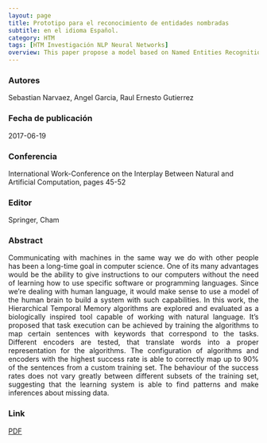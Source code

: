 ```yaml
---
layout: page
title: Prototipo para el reconocimiento de entidades nombradas
subtitle: en el idioma Español.
category: HTM
tags: [HTM Investigación NLP Neural Networks]
overview: This paper propose a model based on Named Entities Recognition, using Conditional Random Fields (CRFs) for Spanish language.
---
```


### Autores
Sebastian Narvaez, Angel Garcia, Raul Ernesto Gutierrez

### Fecha de publicación
2017-06-19

### Conferencia
International Work-Conference on the Interplay Between Natural and Artificial Computation, pages 45-52

### Editor
Springer, Cham

### Abstract
<p style='text-align: justify;'>
Communicating with machines in the same way we do with other people has been a long-time goal in computer science. One of its many advantages would be the ability to give instructions to our computers without the need of learning how to use specific software or programming languages. Since we’re dealing with human language, it would make sense to use a model of the human brain to build a system with such capabilities. In this work, the Hierarchical Temporal Memory algorithms are explored and evaluated as a biologically inspired tool capable of working with natural language. It’s proposed that task execution can be achieved by training the algorithms to map certain sentences with keywords that correspond to the tasks. Different encoders are tested, that translate words into a proper representation for the algorithms. The configuration of algorithms and encoders with the highest success rate is able to correctly map up to 90% of the sentences from a custom training set. The behaviour of the success rates does not vary greatly between different subsets of the training set, suggesting that the learning system is able to find patterns and make inferences about missing data.
</p>

### Link
[PDF](https://link.springer.com/chapter/10.1007/978-3-319-59740-9_5)
